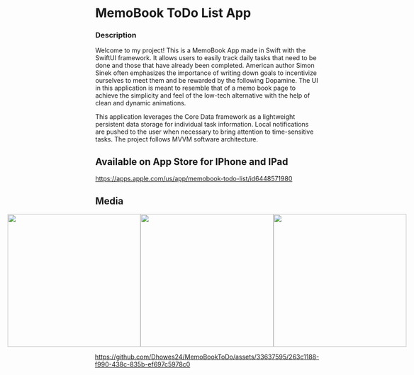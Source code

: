# MemoBook ToDo List App

### Description
Welcome to my project! This is a MemoBook App made in Swift with the SwiftUI framework. It allows users to easily track daily tasks that need to be done and those that have already been completed. American author Simon Sinek often emphasizes the importance of writing down goals to incentivize ourselves to meet them and be rewarded by the following Dopamine. The UI in this application is meant to resemble that of a memo book page to achieve the simplicity and feel of the low-tech alternative with the help of clean and dynamic animations.

This application leverages the Core Data framework as a lightweight persistent data storage for individual task information. Local notifications are pushed to the user when necessary to bring attention to time-sensitive tasks. The project follows MVVM software architecture.

## Available on App Store for IPhone and IPad
https://apps.apple.com/us/app/memobook-todo-list/id6448571980

## Media

<div style="display:flex; flex-direction: column; justify-content: center; align-items: center">

<div style="display:flex; flex-direction: row; justify-content: center; align-items: center">

<img src="https://github.com/Dhowes24/MemoBookToDo/assets/33637595/d1500bf6-e58c-4eb8-b142-debbf779c181" width="300">
<img src="https://github.com/Dhowes24/MemoBookToDo/assets/33637595/43f56f07-79fe-411a-ada0-2296fb407e55" width="300">
<img src="https://github.com/Dhowes24/MemoBookToDo/assets/33637595/a4342d18-0939-46aa-a817-984d4581083d" width="300">
  
 </div>
  
  
https://github.com/Dhowes24/MemoBookToDo/assets/33637595/263c1188-f990-438c-835b-ef697c5978c0


 </div>
